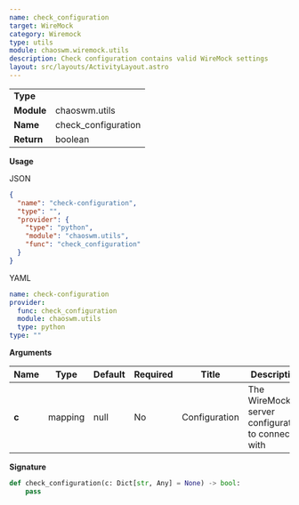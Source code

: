 ```yaml
---
name: check_configuration
target: WireMock
category: Wiremock
type: utils
module: chaoswm.wiremock.utils
description: Check configuration contains valid WireMock settings
layout: src/layouts/ActivityLayout.astro
---
```


|            |                     |
| ---------- | ------------------- |
| **Type**   |                     |
| **Module** | chaoswm.utils       |
| **Name**   | check_configuration |
| **Return** | boolean             |

**Usage**

JSON

```json
{
  "name": "check-configuration",
  "type": "",
  "provider": {
    "type": "python",
    "module": "chaoswm.utils",
    "func": "check_configuration"
  }
}
```

YAML

```yaml
name: check-configuration
provider:
  func: check_configuration
  module: chaoswm.utils
  type: python
type: ""
```

**Arguments**

| Name  | Type    | Default | Required | Title         | Description                                       |
| ----- | ------- | ------- | -------- | ------------- | ------------------------------------------------- |
| **c** | mapping | null    | No       | Configuration | The WireMock server configuration to connect with |

**Signature**

```python
def check_configuration(c: Dict[str, Any] = None) -> bool:
    pass
```
